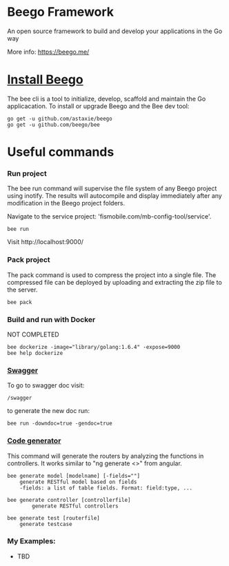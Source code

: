 # Beego Framework

An open source framework to build and develop your applications in the Go way

More info: https://beego.me/

# [Install Beego](https://beego.me/quickstart)

The bee cli is a tool to initialize, develop, scaffold and maintain the Go applicacation.
To install or upgrade Beego and the Bee dev tool:

    go get -u github.com/astaxie/beego
    go get -u github.com/beego/bee

# Useful commands

### Run project

The bee run command will supervise the file system of any Beego project using inotify. The results will autocompile and display immediately after any modification in the Beego project folders.

Navigate to the service project: 'fismobile.com/mb-config-tool/service'.

    bee run

Visit http://localhost:9000/

### Pack project
The pack command is used to compress the project into a single file. The compressed file can be deployed by uploading and extracting the zip file to the server.

    bee pack

### Build and run with Docker

NOT COMPLETED

    bee dockerize -image="library/golang:1.6.4" -expose=9000
    bee help dockerize


### [Swagger](https://beego.me/blog/beego_api)
To go to swagger doc visit:
    
    /swagger


to generate the new doc run:
    
    bee run -downdoc=true -gendoc=true


### [Code generator](https://beego.me/docs/install/bee.md#command-generate)

This command will generate the routers by analyzing the functions in controllers.
It works similar to "ng generate <>" from angular.

    bee generate model [modelname] [-fields=""]
        generate RESTful model based on fields
        -fields: a list of table fields. Format: field:type, ...
    
    bee generate controller [controllerfile]
            generate RESTful controllers
    
    bee generate test [routerfile]
        generate testcase





### My Examples:
- TBD
